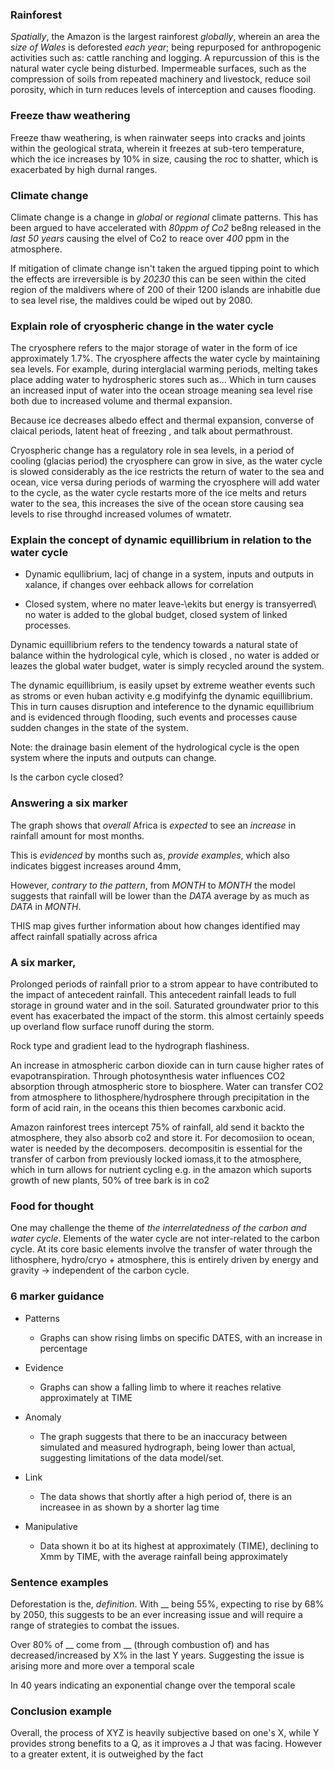 ### Rainforest

*Spatially*, the Amazon is the largest rainforest *globally*, wherein an area the *size of Wales* is deforested *each year*; being repurposed for anthropogenic activities such as: cattle ranching and logging. A repurcussion of this is the natural water cycle being disturbed. Impermeable surfaces, such as the compression of soils from repeated machinery and livestock, reduce soil porosity, which in turn reduces levels of interception and causes flooding.

### Freeze thaw weathering

Freeze thaw weathering, is when rainwater seeps into cracks and joints within the geological strata, wherein it freezes at sub-tero temperature, which the ice increases by 10% in size, causing the roc to shatter, which is exacerbated by high durnal ranges.

### Climate change

Climate change is a change in *global* or *regional* climate patterns. This has been argued to have accelerated with *80ppm of Co2* be8ng released in the *last 50 years* causing the elvel of Co2 to reace over *400* ppm in the atmosphere.

If mitigation of climate change isn't taken the argued tipping point to which the effects are irreversible is by *20230* this can be seen within the cited region of the maldivers where of 200 of their 1200 islands are inhabitle due to sea level rise, the maldives could be wiped out by 2080.

### Explain role of cryospheric change in the water cycle

The cryosphere refers to the major storage of water in the form of ice approximately 1.7%. The cryosphere affects the water cycle by maintaining sea levels. For example, during interglacial warming periods, melting takes place adding water to hydrospheric stores such as... Which in turn causes an increased input of water into the ocean stroage meaning sea level rise both due to increased volume and thermal expansion.

Because ice decreases albedo effect and thermal expansion, converse of claical periods, latent heat of freezing , and talk about permathroust. 

Cryospheric change has a regulatory role in sea levels, in a period of cooling (glacias period) the cryosphere can grow in sive, as the water cycle is slowed considerably as the ice restricts the return of water to the sea and ocean, vice versa during periods of warming the cryosphere will add water to the cycle, as the water cycle restarts more of the ice melts and returs water to the sea, this increases the sive of the ocean store causing sea levels to rise throughd increased volumes of wmatetr.

### Explain the concept of dynamic equillibrium in relation to the water cycle

- Dynamic equllibrium, lacj of change in a system, inputs and outputs in xalance, if changes over eehback allows for correlation


- Closed system, where no mater leave-\ekits but energy is transyerred\ no water is added to the global budget, closed system of linked processes.

Dynamic equillibrium refers to the tendency towards a natural state of balance within the hydrological cyle, which is closed , no water is added or leazes the global water budget, water is simply recycled around the system.

The dynamic equillibrium, is easily upset by extreme weather events such as stroms or even huban activity e.g modifyinfg the dynamic equillibrium. This in turn causes disruption and inteference to the dynamic equillibrium and is evidenced through flooding, such events and processes cause sudden changes in the state of the system.

Note: the drainage basin element of the hydrological cycle is the open system where the inputs and outputs can change.

Is the carbon cycle closed?

### Answering a six marker

The graph shows that *overall* Africa is *expected* to see an *increase* in rainfall amount for most months.

This is *evidenced* by months such as, *provide examples*, which also indicates biggest increases around 4mm,

However, *contrary to the pattern*, from *MONTH* to *MONTH* the model suggests that rainfall will be lower than the *DATA* average by as much as *DATA* in *MONTH*.

THIS map gives further information about how changes identified may affect rainfall spatially across africa

### A six marker,

Prolonged periods of rainfall prior to a strom appear to have contributed to the impact of antecedent rainfall. This antecedent rainfall leads to full storage in ground water and in the soil. Saturated groundwater prior to this event has exacerbated the impact of the storm. this almost certainly speeds up overland flow
surface runoff during the storm.

Rock type and gradient lead to the hydrograph flashiness.

An increase in atmospheric carbon dioxide can in turn cause higher rates of evapotranspiration.
Through photosynthesis water influences CO2 absorption through atmospheric store to biosphere.
Water can transfer CO2 from atmosphere to lithosphere/hydrosphere through precipitation in the form of acid rain, in the oceans this thien becomes carxbonic acid.

Amazon rainforest trees intercept 75% of rainfall, ald send it backto the atmosphere, they also absorb co2 and store it. For decomosiion to ocean, water is needed by the decomposers. decompositin is essential for the transfer of carbon from previously locked iomass,it to the atmosphere, which in turn allows for nutrient cycling e.g. in the amazon which suports growth of new plants, 50% of tree bark is in co2


### Food for thought

One may challenge the theme of _the interrelatedness of the carbon and water cycle_. Elements of the water cycle are not inter-related to the carbon cycle. At its core basic elements involve the transfer of water through the lithosphere, hydro/cryo + atmosphere, this is entirely driven by energy and gravity -> independent of the carbon cycle.

### 6 marker guidance

- Patterns
    - Graphs can show rising limbs on specific DATES, with an increase in percentage

- Evidence
    - Graphs can show a falling limb to where it reaches relative approximately at TIME

- Anomaly
    - The graph suggests that there to be an inaccuracy between simulated and measured hydrograph, being lower than actual, suggesting limitations of the data model/set.

- Link
    - The data shows that shortly after a high period of, there is an increasee in as shown by a shorter lag time

- Manipulative
    - Data shown it bo at its highest at approximately (TIME), declining to Xmm by TIME, with the average rainfall being approximately

### Sentence examples

Deforestation is the, *definition*. With __ being 55%, expecting to rise by 68% by 2050, this suggests to be an ever increasing issue and will require a range of strategies to combat the issues.

Over 80% of __ come from __ (through combustion of) and has decreased/increased by X% in the last Y years. Suggesting the issue is arising more and more over a temporal scale

In 40 years indicating an exponential change over the temporal scale

### Conclusion example

Overall, the process of XYZ is heavily subjective based on one's X, while Y provides strong benefits to a Q, as it improves a J that was facing. However to a greater extent, it is outweighed by the fact 

